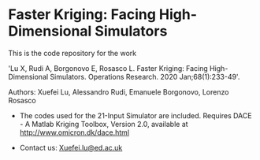 # Faster Kriging: Facing High-Dimensional Simulators
This is the code repository for the work 

'Lu X, Rudi A, Borgonovo E, Rosasco L. Faster Kriging: Facing High-Dimensional Simulators. Operations Research. 2020 Jan;68(1):233-49'.

Authors: Xuefei Lu, Alessandro Rudi, Emanuele Borgonovo, Lorenzo Rosasco

* The codes used for the 21-Input Simulator are included.
Requires DACE - A Matlab Kriging Toolbox, Version 2.0, available at http://www.omicron.dk/dace.html

* Contact us:
Xuefei.lu@ed.ac.uk


